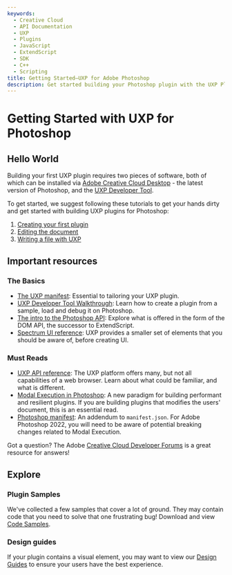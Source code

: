 ```yaml
---
keywords:
  - Creative Cloud
  - API Documentation
  - UXP
  - Plugins
  - JavaScript
  - ExtendScript
  - SDK
  - C++
  - Scripting
title: Getting Started—UXP for Adobe Photoshop
description: Get started building your Photoshop plugin with the UXP Plugin API.
---
```


# Getting Started with UXP for Photoshop

## Hello World

Building your first UXP plugin requires two pieces of software, both of which can be installed via [Adobe Creative Cloud Desktop](https://www.adobe.com/creativecloud/desktop-app.html) - the latest version of Photoshop, and the [UXP Developer Tool](./devtool/installation/).

To get started, we suggest following these tutorials to get your hands dirty and get started with building UXP plugins for Photoshop:

1. [Creating your first plugin](./getting-started/creating-your-first-plugin/index.md)
2. [Editing the document](./getting-started/editing-the-document/index.md)
3. [Writing a file with UXP](./getting-started/writing-a-file/index.md)

## Important resources

### The Basics

- [The UXP manifest](./uxp_guide/uxp-misc/manifest-v4/): Essential to tailoring your UXP plugin.
- [UXP Developer Tool Walkthrough](./devtool/udt-walkthrough/): Learn how to create a plugin from a sample, load and debug it on Photoshop.
- [The intro to the Photoshop API](../ps_reference/): Explore what is offered in the form of the DOM API, the successor to ExtendScript.
- [Spectrum UI reference](../uxp-ref/reference-spectrum/User%20Interface/): UXP provides a smaller set of elements that you should be aware of, before creating UI.

### Must Reads

- [UXP API reference](../uxp-ref/): The UXP platform offers many, but not all capabilities of a web browser. Learn about what could be familiar, and what is different.
- [Modal Execution in Photoshop](../ps_reference/media/executeasmodal/): A new paradigm for building performant and resilient plugins. If you are building plugins that modifies the users' document, this is an essential read.
- [Photoshop manifest](./uxp_guide/uxp-misc/manifest-v4/photoshop-manifest/): An addendum to `manifest.json`. For Adobe Photoshop 2022, you will need to be aware of potential breaking changes related to Modal Execution.

<InlineAlert variant="info" slots="text"/>

Got a question? The Adobe [Creative Cloud Developer Forums](https://forums.creativeclouddeveloper.com/) is a great resource for answers!

## Explore

### Plugin Samples

We've collected a few samples that cover a lot of ground. They may contain code that you need to solve that one frustrating bug! Download and view [Code Samples](./code_samples/).

### Design guides

If your plugin contains a visual element, you may want to view our [Design Guides](../design/) to ensure your users have the best experience.
